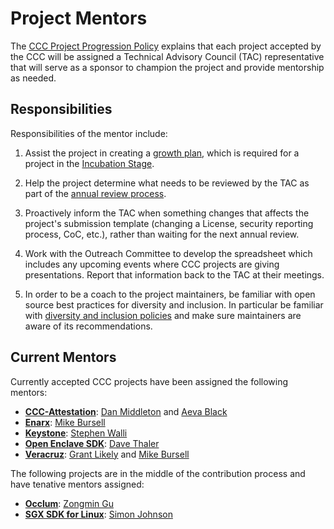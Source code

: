 # Project Mentors

The [CCC Project Progression Policy](project-progression-policy.md) explains
that each project accepted by the CCC will be assigned a Technical Advisory
Council (TAC) representative that will serve as a sponsor to champion the
project and provide mentorship as needed.

## Responsibilities

Responsibilities of the mentor include:

1. Assist the project in creating a [growth plan](growth-plans.md), which is required for a
   project in the [Incubation Stage](project-progression-policy.md#incubation-stage).

2. Help the project determine what needs to be reviewed by the TAC as
   part of the [annual review process](project-progression-policy.md#iv-annual-review-process).

3. Proactively inform the TAC when something changes that affects the
   project's submission template (changing a License, security reporting
   process, CoC, etc.), rather than waiting for the next annual review.
   
4. Work with the Outreach Committee to develop the spreadsheet which includes
   any upcoming events where CCC projects are giving presentations. Report
   that information back to the TAC at their meetings.

5. In order to be a coach to the project maintainers, be familiar with open
   source best practices for diversity and inclusion.  In particular be
   familiar with 
   [diversity and inclusion policies](diversity-and-inclusion-policies.md)
   and make sure maintainers are aware of its recommendations.

## Current Mentors

Currently accepted CCC projects have been assigned the following mentors:

* **[CCC-Attestation](https://github.com/CCC-Attestation)**: [Dan Middleton](https://github.com/dcmiddle) and [Aeva Black](https://github.com/AevaOnline)
* **[Enarx](https://github.com/enarx)**: [Mike Bursell](https://github.com/MikeCamel)
* **[Keystone](https://keystone-enclave.org)**: [Stephen Walli](https://github.com/stephenrwalli)
* **[Open Enclave SDK](https://github.com/openenclave/openenclave)**: [Dave Thaler](https://github.com/dthaler)
* **[Veracruz](https://github.com/veracruz-project)**: [Grant Likely](https://github.com/glikely) and [Mike Bursell](https://github.com/MikeCamel)

The following projects are in the middle of the contribution process and have tenative mentors assigned:

* **[Occlum](https://occlum.io)**: [Zongmin Gu](https://github.com/guzongmin)
* **[SGX SDK for Linux](https://github.com/intel/linux-sgx)**: [Simon Johnson](https://github.com/spjohnso)


